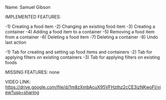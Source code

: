 Name: Samuel Gibson

IMPLEMENTED FEATURES:

-1) Creating a food item
-2) Changing an existing food item
-3) Creating a container
-4) Adding a food item to a container
-5) Removing a food item from a container
-6) Deleting a food item
-7) Deleting a container
-8) Undo last action

-1) Tab for creating and setting up food items and containers
-2) Tab for applying filters on existing containers
-3) Tab for applying filters on existing foods

MISSING FEATURES:
none


VIDEO LINK: https://drive.google.com/file/d/1m8zXmbAcuX95VFHzthz2cCE3izNKwoFI/view?usp=sharing
